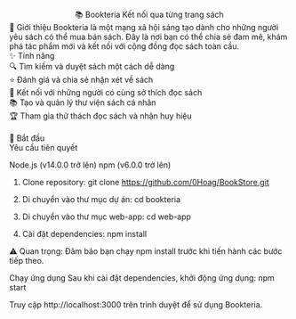 <div align="center">
📚 Bookteria
Kết nối qua từng trang sách
</div>
📖 Giới thiệu
Bookteria là một mạng xã hội sáng tạo dành cho những người yêu sách có thể mua bán sách. Đây là nơi bạn có thể chia sẻ đam mê, khám phá tác phẩm mới và kết nối với cộng đồng đọc sách toàn cầu.
<br>
✨ Tính năng<br>
🔍 Tìm kiếm và duyệt sách một cách dễ dàng<br>
⭐ Đánh giá và chia sẻ nhận xét về sách<br>
👥 Kết nối với những người có cùng sở thích đọc sách<br>
📚 Tạo và quản lý thư viện sách cá nhân<br>
🏆 Tham gia thử thách đọc sách và nhận huy hiệu<br>
<br>
🚀 Bắt đầu<br>
Yêu cầu tiên quyết<br>

Node.js (v14.0.0 trở lên)
npm (v6.0.0 trở lên)

1. Clone repository:
git clone https://github.com/0Hoag/BookStore.git

2. Di chuyển vào thư mục dự án:
cd bookteria

3. Di chuyển vào thư mục web-app:
cd web-app

4. Cài đặt dependencies:
npm install

⚠️ Quan trọng: Đảm bảo bạn chạy npm install trước khi tiến hành các bước tiếp theo.

Chạy ứng dụng
Sau khi cài đặt dependencies, khởi động ứng dụng:
npm start

Truy cập http://localhost:3000 trên trình duyệt để sử dụng Bookteria.
